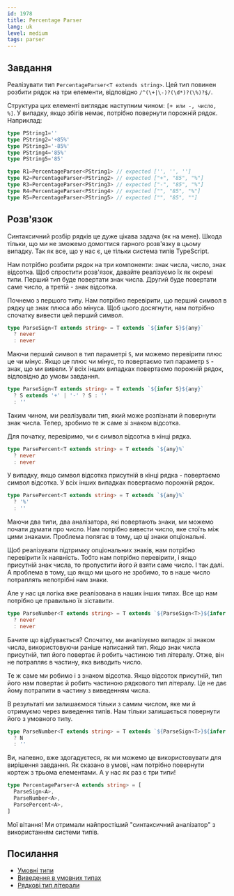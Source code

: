 ```yaml
---
id: 1978
title: Percentage Parser
lang: uk
level: medium
tags: parser
---
```


## Завдання

Реалізувати тип `PercentageParser<T extends string>`.
Цей тип повинен розбити рядок на три елементи, відповідно `/^(\+|\-)?(\d*)?(\%)?$/`.

Структура цих елементі виглядає наступним чином: `[+ или -, число, %]`.
У випадку, якщо збігів немає, потрібно повернути порожній рядок.
Наприклад:

```typescript
type PString1=''
type PString2='+85%'
type PString3='-85%'
type PString4='85%'
type PString5='85'

type R1=PercentageParser<PString1> // expected ['', '', '']
type R2=PercentageParser<PString2> // expected ["+", "85", "%"]
type R3=PercentageParser<PString3> // expected ["-", "85", "%"]
type R4=PercentageParser<PString4> // expected ["", "85", "%"]
type R5=PercentageParser<PString5> // expected ["", "85", ""]
```

## Розв'язок

Синтаксичний розбір рядків це дуже цікава задача (як на мене).
Шкода тільки, що ми не зможемо домогтися гарного розв'язку в цьому випадку.
Так як все, що у нас є, це тільки система типів TypeScript.

Нам потрібно розбити рядок на три компоненти: знак числа, число, знак відсотка.
Щоб спростити розв'язок, давайте реалізуємо їх як окремі типи.
Перший тип буде повертати знак числа.
Другий буде повертати саме число, а третій - знак відсотка.

Почнемо з першого типу.
Нам потрібно перевірити, що перший символ в рядку це знак плюса або мінуса.
Щоб цього досягнути, нам потрібно спочатку вивести цей перший символ.

```typescript
type ParseSign<T extends string> = T extends `${infer S}${any}`
  ? never
  : never
```

Маючи перший символ в тип параметрі `S`, ми можемо перевірити плюс це чи мінус.
Якщо це плюс чи мінус, то повертаємо тип параметр `S` - знак, що ми вивели.
У всіх інших випадках повертаємо порожній рядок, відповідно до умови завдання.

```typescript
type ParseSign<T extends string> = T extends `${infer S}${any}`
  ? S extends '+' | '-' ? S : ''
  : ''
```

Таким чином, ми реалізували тип, який може розпізнати й повернути знак числа.
Тепер, зробимо те ж саме зі знаком відсотка.

Для початку, перевіримо, чи є символ відсотка в кінці рядка.

```typescript
type ParsePercent<T extends string> = T extends `${any}%`
  ? never
  : never
```

У випадку, якщо символ відсотка присутній в кінці рядка - повертаємо символ відсотка.
У всіх інших випадках повертаємо порожній рядок.

```typescript
type ParsePercent<T extends string> = T extends `${any}%`
  ? '%'
  : ''
```

Маючи два типи, два аналізатора, які повертають знаки, ми можемо почати думати про число.
Нам потрібно вивести число, яке стоїть між цими знаками.
Проблема полягає в тому, що ці знаки опціональні.

Щоб реалізувати підтримку опціональних знаків, нам потрібно перевірити їх наявність.
Тобто нам потрібно перевірити, і якщо присутній знак числа, то пропустити його й взяти саме число.
І так далі.
А проблема в тому, що якщо ми цього не зробимо, то в наше число потраплять непотрібні нам знаки.

Але у нас ця логіка вже реалізована в наших інших типах.
Все що нам потрібно це правильно їх зіставити.

```typescript
type ParseNumber<T extends string> = T extends `${ParseSign<T>}${infer N}${ParsePercent<T>}`
  ? never
  : never
```

Бачите що відбувається?
Спочатку, ми аналізуємо випадок зі знаком числа, використовуючи раніше написаний тип.
Якщо знак числа присутній, тип його повертає й робить частиною тип літералу.
Отже, він не потрапляє в частину, яка виводить число.

Те ж саме ми робимо і з знаком відсотка.
Якщо відсоток присутній, тип його нам повертає й робить частиною рядкового тип літералу.
Це не дає йому потрапити в частину з виведенням числа.

В результаті ми залишаємося тільки з самим числом, яке ми й отримуємо через виведення типів.
Нам тільки залишається повернути його з умовного типу. 

```typescript
type ParseNumber<T extends string> = T extends `${ParseSign<T>}${infer N}${ParsePercent<T>}`
  ? N
  : ''
```

Ви, напевно, вже здогадуєтеся, як ми можемо це використовувати для вирішення завдання.
Як сказано в умові, нам потрібно повернути кортеж з трьома елементами.
А у нас як раз є три типи!

```typescript
type PercentageParser<A extends string> = [
  ParseSign<A>,
  ParseNumber<A>,
  ParsePercent<A>,
]
```

Мої вітання!
Ми отримали найпростіший "синтаксичний аналізатор" з використанням системи типів.

## Посилання

- [Умовні типи](https://www.typescriptlang.org/docs/handbook/2/conditional-types.html)
- [Виведення в умовних типах](https://www.typescriptlang.org/docs/handbook/2/conditional-types.html#inferring-within-conditional-types)
- [Рядкові тип літерали](https://www.typescriptlang.org/docs/handbook/release-notes/typescript-4-1.html#template-literal-types)

